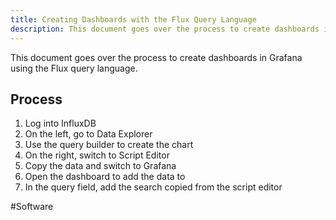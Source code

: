 ```yaml
---
title: Creating Dashboards with the Flux Query Language
description: This document goes over the process to create dashboards in Grafana using the Flux query language.
---
```


This document goes over the process to create dashboards in Grafana using the Flux query language.

## Process

1. Log into InfluxDB
2. On the left, go to Data Explorer
3. Use the query builder to create the chart
4. On the right, switch to Script Editor
5. Copy the data and switch to Grafana
6. Open the dashboard to add the data to
7. In the query field, add the search copied from the script editor

#Software 
